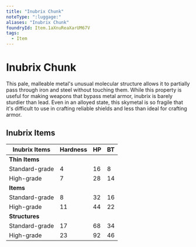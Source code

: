 ```yaml
---
title: "Inubrix Chunk"
noteType: ":luggage:"
aliases: "Inubrix Chunk"
foundryId: Item.1aXnuReaXarUM67V
tags:
  - Item
---
```


# Inubrix Chunk

This pale, malleable metal's unusual molecular structure allows it to partially pass through iron and steel without touching them. While this property is useful for making weapons that bypass metal armor, inubrix is barely sturdier than lead. Even in an alloyed state, this skymetal is so fragile that it's difficult to use in crafting reliable shields and less than ideal for crafting armor.

## Inubrix Items

| Inubrix Items | Hardness | HP | BT |
| --- | --- | --- | --- |
| **Thin Items** |  |  |  |
| Standard-grade | 4 | 16 | 8 |
| High-grade | 7 | 28 | 14 |
| **Items** |  |  |  |
| Standard-grade | 8 | 32 | 16 |
| High-grade | 11 | 44 | 22 |
| **Structures** |  |  |  |
| Standard-grade | 17 | 68 | 34 |
| High-grade | 23 | 92 | 46 |
